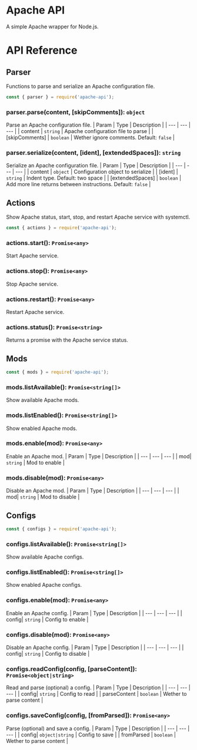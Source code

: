 # Apache API
A simple Apache wrapper for Node.js.

# API Reference

## Parser
Functions to parse and serialize an Apache configuration file.
```js
const { parser } = require('apache-api');
```

### parser.parse(content, [skipComments]):  `object`
Parse an Apache configuration file.
| Param | Type | Description |
| --- | --- | --- |
| content | `string` | Apache configuration file to parse |
| [skipComments] | `boolean` | Wether ignore comments. Default: `false` |

### parser.serialize(content, [ident], [extendedSpaces]):  `string`
Serialize an Apache configuration file.
| Param | Type | Description |
| --- | --- | --- |
| content | `object` | Configuration object to serialize |
| [ident] | `string` | Indent type. Default: two space |
| [extendedSpaces] | `boolean` | Add more line returns between instructions. Default: `false` |

## Actions
Show Apache status, start, stop, and restart Apache service with systemctl.
```js
const { actions } = require('apache-api');
```

### actions.start():  `Promise<any>`
Start Apache service.

### actions.stop():  `Promise<any>`
Stop Apache service.
### actions.restart():  `Promise<any>`
Restart Apache service.

### actions.status():  `Promise<string>`
Returns a promise with the Apache service status.

## Mods
```js
const { mods } = require('apache-api');
```

### mods.listAvailable():  `Promise<string[]>`
Show available Apache mods.

### mods.listEnabled():  `Promise<string[]>`
Show enabled Apache mods.

### mods.enable(mod):  `Promise<any>`
Enable an Apache mod.
| Param | Type | Description |
| --- | --- | --- |
| mod| `string` | Mod to enable |

### mods.disable(mod):  `Promise<any>`
Disable an Apache mod.
| Param | Type | Description |
| --- | --- | --- |
| mod| `string` | Mod to disable |

## Configs
```js
const { configs } = require('apache-api');
```

### configs.listAvailable():  `Promise<string[]>`
Show available Apache configs.

### configs.listEnabled():  `Promise<string[]>`
Show enabled Apache configs.

### configs.enable(mod):  `Promise<any>`
Enable an Apache config.
| Param | Type | Description |
| --- | --- | --- |
| config| `string` | Config to enable |

### configs.disable(mod):  `Promise<any>`
Disable an Apache config.
| Param | Type | Description |
| --- | --- | --- |
| config| `string` | Config to disable |

### configs.readConfig(config, [parseContent]):  <code>Promise<object&#124;string></code>
Read and parse (optional) a config.
| Param | Type | Description |
| --- | --- | --- |
| config| `string` | Config to read |
| parseContent | `boolean` | Wether to parse content |

### configs.saveConfig(config, [fromParsed]):  `Promise<any>`
Parse (optional) and save a config.
| Param | Type | Description |
| --- | --- | --- |
| config| <code>object&#124;string</code> | Config to save |
| fromParsed | `boolean` | Wether to parse content |
